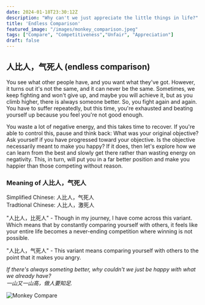 ```yaml
---
date: 2024-01-18T23:30:12Z
description: "Why can't we just appreciate the little things in life?"
title: 'Endless Comparison'
featured_image: "/images/monkey_comparison.jpeg"
tags: ["Compare", "Competitiveness","Unfair", "Appreciation"]
draft: false
---
```


## 人比人，气死人 (endless comparison) 
You see what other people have, and you want what they've got. However, it turns out it's not the same, and it can never be the same. Sometimes, we keep fighting and won't give up, and maybe you will achieve it, but as you climb higher, there is always someone better. So, you fight again and again. You have to suffer repeatedly, but this time, you're exhausted and beating yourself up because you feel you're not good enough.

You waste a lot of negative energy, and this takes time to recover. If you're able to control this, pause and think back: What was your original objective? Ask yourself if you have progressed toward your objective. Is the objective necessarily meant to make you happy? If it does, then let's explore how we can learn from the best and slowly get there rather than wasting energy on negativity. This, in turn, will put you in a far better position and make you happier than those competing without reason.

### Meaning of 人比人，气死人
Simplified Chinese: 人比人，气死人 \
Tradtional Chinese: 人比人，激死人

"人比人，比死人" - Though in my journey, I have come across this variant. Which means that by constantly comparing yourself with others, it feels like your entire life becomes a never-ending competition where winning is not possible. 

"人比人，气死人" - This variant means comparing yourself with others to the point that it makes you angry. 

*If there's always someting better, why couldn't we just be happy with what we already have?*\
*一山又一山高，做人要知足.*

![Monkey Compare](/images/monkey_comparison.jpeg)
